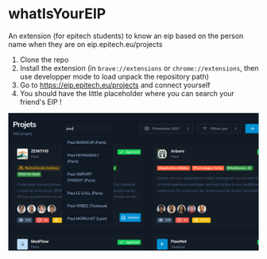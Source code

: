 # whatIsYourEIP
An extension (for epitech students) to know an eip based on the person name when they are on eip.epitech.eu/projects

1. Clone the repo
2. Install the extension (in `brave://extensions` or `chrome://extensions`, then use developper mode to load unpack the repository path)
3. Go to https://eip.epitech.eu/projects and connect yourself
4. You should have the little placeholder where you can search your friend's EIP !

![look at this](images/names.png)
